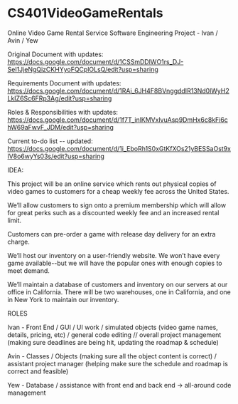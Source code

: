 # CS401VideoGameRentals
Online Video Game Rental Service Software Engineering Project - Ivan / Avin / Yew


Original Document with updates:
https://docs.google.com/document/d/1CSSmDDlWO1rs_DJ-SeI1JjeNgQizCKHYyoFQCplOLsQ/edit?usp=sharing

Requirements Document with updates:
https://docs.google.com/document/d/1RAi_6JH4F8BVnggddIR13Nd0lWyH2LkIZ6Sc6FRp3Ag/edit?usp=sharing

Roles & Responsibilities with updates:
https://docs.google.com/document/d/1f7T_inlKMVxlvuAsp9DmHx6c8kFi6chW69aFwvF_JDM/edit?usp=sharing

Current to-do list -- updated:
https://docs.google.com/document/d/1i_EboRh1S0xGtKfXOs21yBESSaOst9xlV8o6wyYs03s/edit?usp=sharing


IDEA:

This project will be an online service which rents out physical copies of video games to customers for a cheap weekly fee across the United States. 

We’ll allow customers to sign onto a premium membership which will allow for great perks such as a discounted weekly fee and an increased rental limit.

Customers can pre-order a game with release day delivery for an extra charge. 

We’ll host our inventory on a user-friendly website. We won’t have every game available--but we will have the popular ones with enough copies to meet demand.

We’ll maintain a database of customers and inventory on our servers at our office in California.
There will be two warehouses, one in California, and one in New York to maintain our inventory.

ROLES

Ivan - Front End / GUI / UI work / simulated objects (video game names, details, pricing, etc) / general code editing // overall project management (making sure deadlines are being hit, updating the roadmap & schedule)

Avin - Classes / Objects (making sure all the object content is correct) / assistant project manager (helping make sure the schedule and roadmap is correct and feasible)

Yew - Database / assistance with front end and back end -> all-around code management

